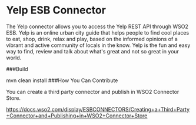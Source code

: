 # Yelp ESB Connector
The Yelp connector allows you to access the Yelp REST API through WSO2 ESB. Yelp is an online urban city guide that helps people to find cool places to eat, shop, drink, relax and play, based on the informed opinions of a vibrant and active community of locals in the know. Yelp is the fun and easy way to find, review and talk about what's great and not so great in your world.

###Build

mvn clean install
###How You Can Contribute

You can create a third party connector and publish in WSO2 Connector Store.

https://docs.wso2.com/display/ESBCONNECTORS/Creating+a+Third+Party+Connector+and+Publishing+in+WSO2+Connector+Store
